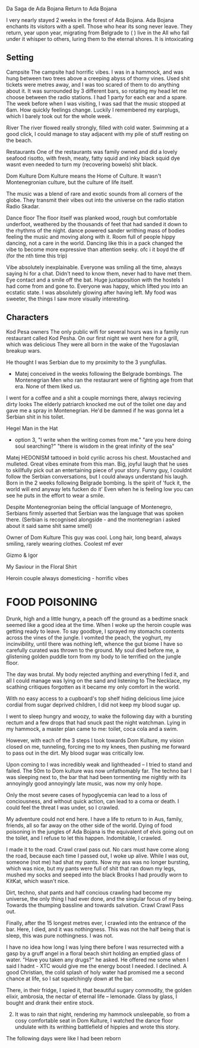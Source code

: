 Da Saga de Ada Bojana
Return to Ada Bojana

I very nearly stayed 2 weeks in the forest of Ada Bojana.
Ada Bojana enchants its visitors with a spell.
Those who hear its song never leave. They return, year upon year, migrating from Belgrade to (
) live in the
All who fall under it whisper to others, luring them to the eternal shores.
It is intoxicating

## Setting

Campsite
The campsite had horrific vibes.
I was in a hammock, and was hung between two trees above a creeping abyss of thorny vines. Used shit tickets were metres away, and I was too scared of them to do anything about it.
It was surrounded by 3 different bars, so rotating my head let me choose between the radio stations. I had 1 party for each ear and a spare.
The week before when I was visiting, I was sad that the music stopped at 6am. How quickly feelings change.
Luckily I remembered my earplugs, which I barely took out for the whole week.

River
The river flowed really strongly, filled with cold water. Swimming at a good click, I could manage to stay adjacent with my pile of stuff resting on the beach.

Restaurants
One of the restaurants was family owned and did a lovely seafood risotto, with fresh, meaty, fatty squid and inky black squid dye wasnt even needed to turn my (recovering bowels) shit black.

Dom Kulture
Dom Kulture means the Home of Culture. It wasn't Montenegronian culture, but the culture of life itself.

The music was a blend of rare and exotic sounds from all corners of the globe. They transmit their vibes out into the universe on the radio station Radio Skadar.

Dance floor
The floor itself was planked wood, rough but comfortable underfoot, weathered by the thousands of feet that had sanded it down to the rhythms of the night.
dance powered sander
writhing mass of bodies feeling the music and moving along with it.
Room full of people hippy dancing, not a care in the world. Dancing like this in a pack changed the vibe to become more expressive than attention seeky.
ofc i it boyd the df (for the nth time this trip)

Vibe absolutely inexplainable. Everyone was smiling all the time, always saying hi for a chat. Didn't need to know them, never had to have met them. Eye contact and a smile off the bat. Huge juxtaposition with the hostels I had come from and gone to.
Everyone was happy, which lifted you into an ecstatic state.
I was absolutely glowing after having left. My food was sweeter, the things I saw more visually interesting.

## Characters

Kod Pesa owners
The only public wifi for several hours was in a family run restaurant called Kod Pesha.
On our first night we went here for a grill, which was delicious
They were all born in the wake of the Yugoslavian breakup wars.

He thought I was Serbian due to my proximity to the 3 yungfullas.

- Matej conceived in the weeks following the Belgrade bombings.
  The Montenegrian Men who ran the restaurant were of fighting age from that era.
  None of them liked us.

I went for a coffee and a shit a couple mornings there, always recieving dirty looks
The elderly patriarch knocked me out of the toilet one day and gave me a spray in Montenegrian. He'd be damned if he was gonna let a Serbian shit in his toilet.

Hegel Man in the Hat

- option 3, "I write when the writing comes from me."
  "are you here doing soul searching?"
  "there is wisdom in the great infinity of the sea"

Matej
HEDONISM tattooed in bold cyrilic across his chest.
Moustached and mulleted.
Great vibes eminate from this man. Big, joyful laugh that he uses to skillfully pick out an entertaining piece of your story.
Funny guy, I couldnt follow the Serbian conversations, but I could always understand his laugh.
Born in the 2 weeks following Belgrade bombing. Is the spirit of 'fuck it, the world will end anyway lets fucken do it'
Even when he is feeling low you can see he puts in the effort to wear a smile.

Despite Montenegronian being the official language of Montenegro, Serbians firmly asserted that Serbian was the language that was spoken there. (Serbian is recognised alongside - and the montenegrian i asked about it said same shit same smell)

Owner of Dom Kulture
This guy was cool. Long hair, long beard, always smiling, rarely wearing clothes.
Coolest mf ever

Gizmo & Igor

My Saviour in the Floral Shirt

Heroin couple
always domesticing - horrific vibes

# FOOD POISONING

Drunk, high and a little hungry, a peach off the ground as a bedtime snack seemed like a good idea at the time.
When I woke up the heroin couple was getting ready to leave. To say goodbye, I sprayed my stomachs contents across the vines of the jungle.
I vomited the peach, the yoghurt, my incinvibility, until there was nothing left, whence the gut biome I have so carefully curated was thrown to the ground.
My soul died before me, a glistening golden puddle torn from my body to lie terrified on the jungle floor.

The day was brutal. My body rejected anything and everything I fed it, and all I could manage was lying on the sand and listening to The Necklace, my scathing critiques forgotten as it became my only comfort in the world.

With no easy access to a cupboard's top shelf hiding delicious lime juice cordial from sugar deprived children, I did not keep my blood sugar up.

I went to sleep hungry and woozy, to wake the following day with a bursting rectum and a few drops that had snuck past the night watchman.
Lying in my hammock, a master plan came to me: toilet, coca cola and a swim.

However, with each of the 3 steps I took towards Dom Kulture, my vision closed on me, tunneling, forcing me to my knees, then pushing me forward to pass out in the dirt.
My blood sugar was critically low.

Upon coming to I was incredibly weak and lightheaded – I tried to stand and failed.
The 50m to Dom kulture was now unfathomably far.
The techno bar I was sleeping next to, the bar that had been tormenting me nightly with its annoyingly good annoyingly late music, was now my only hope.

Only the most severe cases of hypoglycemia can lead to a loss of conciousness, and without quick action, can lead to a coma or death.
I could feel the threat I was under, so I crawled.

My adventure could not end here. I have a life to return to in Aus, family, friends, all so far away on the other side of the world.
Dying of food poisoning in the jungles of Ada Bojana is the equivalent of elvis going out on the toilet, and I refuse to let this happen.
Indomitable, I crawled.

I made it to the road.
Crawl
crawl
pass out.
No cars must have come along the road, because each time I passed out, I woke up alive.
While I was out, someone (not me) had shat my pants. Now my ass was no longer bursting, which was nice, but my pants were full of shit that ran down my legs, mushed my socks and seeped into the black Brooks I had proudly worn to KitKat, which wasn't nice.

Dirt, techno, shat pants and half concious crawling had become my universe, the only thing I had ever done, and the singular focus of my being.
Towards the thumping bassline and towards salvation.
Crawl
Crawl
Pass out.

Finally, after the 15 longest metres ever, I crawled into the entrance of the bar.
Here, I died, and it was nothingness.
This was not the half being that is sleep, this was pure nothingness. I was not.

I have no idea how long I was lying there before I was resurrected with a gasp by a gruff angel in a floral beach shirt holding an emptied glass of water.
"Have you taken any drugs?" he asked.
He offered me some when I said I hadnt - XTC would give me the energy boost I needed.
I declined.
A good Christian, the cold splash of holy water had promised me a second chance at life, so I sat squelchingly down at the bar.

There, in their fridge, I spied it, that beautiful sugary commodity, the golden elixir, ambrosia, the nectar of eternal life – lemonade.
Glass by glass, I bought and drank their entire stock.

2.  It was to rain that night, rendering my hammock unsleepable, so from a cosy comfortable seat in Dom Kulture, I watched the dance floor undulate with its writhing battlefield of hippies and wrote this story.

The following days were like I had been reborn
